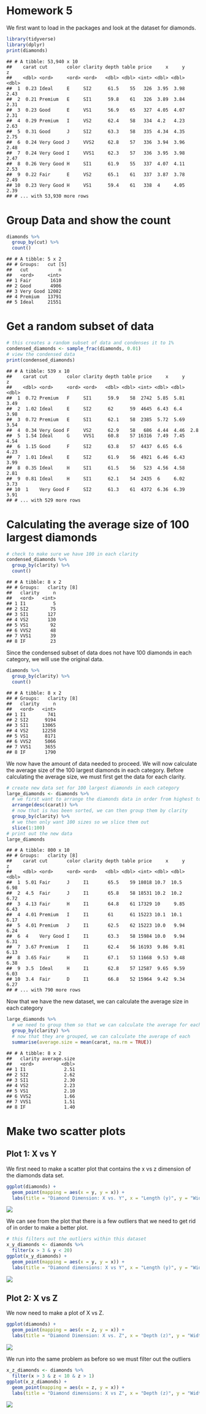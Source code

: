 Homework 5
================

We first want to load in the packages and look at the dataset for
diamonds.

``` r
library(tidyverse)
library(dplyr)
print(diamonds)
```

    ## # A tibble: 53,940 x 10
    ##    carat cut       color clarity depth table price     x     y     z
    ##    <dbl> <ord>     <ord> <ord>   <dbl> <dbl> <int> <dbl> <dbl> <dbl>
    ##  1  0.23 Ideal     E     SI2      61.5    55   326  3.95  3.98  2.43
    ##  2  0.21 Premium   E     SI1      59.8    61   326  3.89  3.84  2.31
    ##  3  0.23 Good      E     VS1      56.9    65   327  4.05  4.07  2.31
    ##  4  0.29 Premium   I     VS2      62.4    58   334  4.2   4.23  2.63
    ##  5  0.31 Good      J     SI2      63.3    58   335  4.34  4.35  2.75
    ##  6  0.24 Very Good J     VVS2     62.8    57   336  3.94  3.96  2.48
    ##  7  0.24 Very Good I     VVS1     62.3    57   336  3.95  3.98  2.47
    ##  8  0.26 Very Good H     SI1      61.9    55   337  4.07  4.11  2.53
    ##  9  0.22 Fair      E     VS2      65.1    61   337  3.87  3.78  2.49
    ## 10  0.23 Very Good H     VS1      59.4    61   338  4     4.05  2.39
    ## # ... with 53,930 more rows

# Group Data and show the count

``` r
diamonds %>%
  group_by(cut) %>%
  count()
```

    ## # A tibble: 5 x 2
    ## # Groups:   cut [5]
    ##   cut           n
    ##   <ord>     <int>
    ## 1 Fair       1610
    ## 2 Good       4906
    ## 3 Very Good 12082
    ## 4 Premium   13791
    ## 5 Ideal     21551

# Get a random subset of data

``` r
# this creates a random subset of data and condenses it to 1%
condensed_diamonds <- sample_frac(diamonds, 0.01) 
# view the condensed data
print(condensed_diamonds)
```

    ## # A tibble: 539 x 10
    ##    carat cut       color clarity depth table price     x     y     z
    ##    <dbl> <ord>     <ord> <ord>   <dbl> <dbl> <int> <dbl> <dbl> <dbl>
    ##  1  0.72 Premium   F     SI1      59.9    58  2742  5.85  5.81  3.49
    ##  2  1.02 Ideal     E     SI2      62      59  4645  6.43  6.4   3.98
    ##  3  0.72 Premium   E     SI1      62.1    58  2385  5.72  5.69  3.54
    ##  4  0.34 Very Good F     VS2      62.9    58   686  4.44  4.46  2.8 
    ##  5  1.54 Ideal     G     VVS1     60.8    57 16316  7.49  7.45  4.54
    ##  6  1.15 Good      F     SI2      63.8    57  4437  6.65  6.6   4.23
    ##  7  1.01 Ideal     E     SI2      61.9    56  4921  6.46  6.43  3.99
    ##  8  0.35 Ideal     H     SI1      61.5    56   523  4.56  4.58  2.81
    ##  9  0.81 Ideal     H     SI1      62.1    54  2435  6     6.02  3.73
    ## 10  1    Very Good F     SI2      61.3    61  4372  6.36  6.39  3.91
    ## # ... with 529 more rows

# Calculating the average size of 100 largest diamonds

``` r
# check to make sure we have 100 in each clarity
condensed_diamonds %>%
  group_by(clarity) %>%
  count()
```

    ## # A tibble: 8 x 2
    ## # Groups:   clarity [8]
    ##   clarity     n
    ##   <ord>   <int>
    ## 1 I1          5
    ## 2 SI2        75
    ## 3 SI1       127
    ## 4 VS2       130
    ## 5 VS1        92
    ## 6 VVS2       48
    ## 7 VVS1       39
    ## 8 IF         23

Since the condensed subset of data does not have 100 diamonds in each
category, we will use the original data.

``` r
diamonds %>%
  group_by(clarity) %>%
  count()
```

    ## # A tibble: 8 x 2
    ## # Groups:   clarity [8]
    ##   clarity     n
    ##   <ord>   <int>
    ## 1 I1        741
    ## 2 SI2      9194
    ## 3 SI1     13065
    ## 4 VS2     12258
    ## 5 VS1      8171
    ## 6 VVS2     5066
    ## 7 VVS1     3655
    ## 8 IF       1790

We now have the amount of data needed to proceed. We will now calculate
the average size of the 100 largest diamonds in each category. Before
calculating the average size, we must first get the data for each
clarity.

``` r
# create new data set for 100 largest diamonds in each category
large_diamonds <- diamonds %>% 
  # we first want to arrange the diamonds data in order from highest to lowest
  arrange(desc(carat)) %>%
  # now that is has been sorted, we can then group them by clarity
  group_by(clarity) %>%
  # we then only want 100 sizes so we slice them out
  slice(1:100)
# print out the new data
large_diamonds 
```

    ## # A tibble: 800 x 10
    ## # Groups:   clarity [8]
    ##    carat cut       color clarity depth table price     x     y     z
    ##    <dbl> <ord>     <ord> <ord>   <dbl> <dbl> <int> <dbl> <dbl> <dbl>
    ##  1  5.01 Fair      J     I1       65.5    59 18018 10.7  10.5   6.98
    ##  2  4.5  Fair      J     I1       65.8    58 18531 10.2  10.2   6.72
    ##  3  4.13 Fair      H     I1       64.8    61 17329 10     9.85  6.43
    ##  4  4.01 Premium   I     I1       61      61 15223 10.1  10.1   6.17
    ##  5  4.01 Premium   J     I1       62.5    62 15223 10.0   9.94  6.24
    ##  6  4    Very Good I     I1       63.3    58 15984 10.0   9.94  6.31
    ##  7  3.67 Premium   I     I1       62.4    56 16193  9.86  9.81  6.13
    ##  8  3.65 Fair      H     I1       67.1    53 11668  9.53  9.48  6.38
    ##  9  3.5  Ideal     H     I1       62.8    57 12587  9.65  9.59  6.03
    ## 10  3.4  Fair      D     I1       66.8    52 15964  9.42  9.34  6.27
    ## # ... with 790 more rows

Now that we have the new dataset, we can calculate the average size in
each category

``` r
large_diamonds %>%
  # we need to group them so that we can calculate the average for each category
  group_by(clarity) %>%
  # now that they are grouped, we can calculate the average of each
  summarise(average.size = mean(carat, na.rm = TRUE))
```

    ## # A tibble: 8 x 2
    ##   clarity average.size
    ##   <ord>          <dbl>
    ## 1 I1              2.51
    ## 2 SI2             2.62
    ## 3 SI1             2.30
    ## 4 VS2             2.23
    ## 5 VS1             2.10
    ## 6 VVS2            1.66
    ## 7 VVS1            1.51
    ## 8 IF              1.40

# Make two scatter plots

## Plot 1: X vs Y

We first need to make a scatter plot that contains the x vs z dimension
of the diamonds data set.

``` r
ggplot(diamonds) +
  geom_point(mapping = aes(x = y, y = x)) +
  labs(title = "Diamond Dimension: X vs. Y", x = "Length (y)", y = "Width (x)")
```

![](hw_5_files/figure-gfm/unnamed-chunk-8-1.png)<!-- -->

We can see from the plot that there is a few outliers that we need to
get rid of in order to make a better plot.

``` r
# this filters out the outliers within this dataset
x_y_diamonds <- diamonds %>%
  filter(x > 3 & y < 20)
ggplot(x_y_diamonds) +
  geom_point(mapping = aes(x = y, y = x)) +
  labs(title = "Diamond dimensions: X vs Y", x = "Length (y)", y = "Width (x)")
```

![](hw_5_files/figure-gfm/unnamed-chunk-9-1.png)<!-- -->

## Plot 2: X vs Z

We now need to make a plot of X vs Z.

``` r
ggplot(diamonds) +
  geom_point(mapping = aes(x = z, y = x)) +
  labs(title = "Diamond Dimension: X vs. Z", x = "Depth (z)", y = "Width (x)")
```

![](hw_5_files/figure-gfm/unnamed-chunk-10-1.png)<!-- -->

We run into the same problem as before so we must filter out the
outliers

``` r
x_z_diamonds <- diamonds %>%
  filter(x > 3 & z < 10 & z > 1)
ggplot(x_z_diamonds) +
  geom_point(mapping = aes(x = z, y = x)) +
  labs(title = "Diamond dimensions: X vs Z", x = "Depth (z)", y = "Width (x)")
```

![](hw_5_files/figure-gfm/unnamed-chunk-11-1.png)<!-- -->
